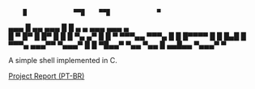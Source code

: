                                                                
        █             ▀▀█    ▀▀█             ▀                 
  ▄▄▄   █ ▄▄    ▄▄▄     █      █    ▄   ▄  ▄▄▄     ▄▄▄   ▄     
 █   ▀  █▀  █  █▀  █    █      █    ▀▄ ▄▀    █    █   ▀   ▀▀▀▄▄
  ▀▀▀▄  █   █  █▀▀▀▀    █      █     █▄█     █     ▀▀▀▄   ▄▄▄▀▀
 ▀▄▄▄▀  █   █  ▀█▄▄▀    ▀▄▄    ▀▄▄    █    ▄▄█▄▄  ▀▄▄▄▀  ▀     
                                                                                                
                                                   
A simple shell implemented in C.

[Project Report (PT-BR)](https://drive.google.com/file/d/1hTDjv8je0wFV89WiFk7C4iJqPb2nHZv5/view?usp=sharing)
